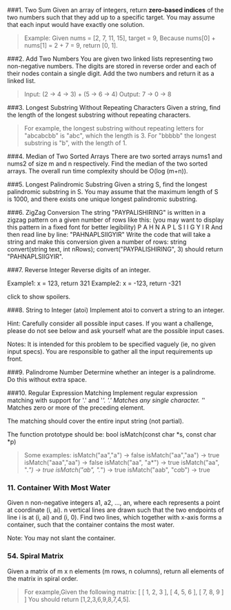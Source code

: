 ###1. Two Sum
Given an array of integers, return **zero-based indices** of the two numbers such that they add up to a specific target.
You may assume that each input would have exactly one solution.

> Example:
	Given nums = [2, 7, 11, 15], target = 9,
	Because nums[0] + nums[1] = 2 + 7 = 9,
	return [0, 1].


###2. Add Two Numbers
You are given two linked lists representing two non-negative numbers. The digits are stored in reverse order and each of their nodes contain a single digit. Add the two numbers and return it as a linked list.

> Input: (2 -> 4 -> 3) + (5 -> 6 -> 4)
  Output: 7 -> 0 -> 8

 
###3. Longest Substring Without Repeating Characters
Given a string, find the length of the longest substring without repeating characters. 
>For example, the longest substring without repeating letters for "abcabcbb" is "abc", which the length is 3. For "bbbbb" the longest substring is "b", with the length of 1.


###4. Median of Two Sorted Arrays
There are two sorted arrays nums1 and nums2 of size m and n respectively. Find the median of the two sorted arrays. The overall run time complexity should be O(log (m+n)).

###5. Longest Palindromic Substring
Given a string S, find the longest palindromic substring in S. You may assume that the maximum length of S is 1000, and there exists one unique longest palindromic substring.

###6. ZigZag Conversion
The string "PAYPALISHIRING" is written in a zigzag pattern on a given number of rows like this: (you may want to display this pattern in a fixed font for better legibility)
P   A   H   N
A P L S I I G
Y   I   R
And then read line by line: "PAHNAPLSIIGYIR"
Write the code that will take a string and make this conversion given a number of rows:
string convert(string text, int nRows);
convert("PAYPALISHIRING", 3) should return "PAHNAPLSIIGYIR".

###7. Reverse Integer
Reverse digits of an integer.

Example1: x = 123, return 321
Example2: x = -123, return -321

click to show spoilers.

###8. String to Integer (atoi)
Implement atoi to convert a string to an integer.

Hint: Carefully consider all possible input cases. If you want a challenge, please do not see below and ask yourself what are the possible input cases.

Notes: It is intended for this problem to be specified vaguely (ie, no given input specs). You are responsible to gather all the input requirements up front.

###9. Palindrome Number
Determine whether an integer is a palindrome. Do this without extra space.

###10. Regular Expression Matching
Implement regular expression matching with support for '.' and '*'.
'.' Matches any single character.
'*' Matches zero or more of the preceding element.

The matching should cover the entire input string (not partial).

The function prototype should be:
bool isMatch(const char *s, const char *p)

> Some examples:
isMatch("aa","a") → false
isMatch("aa","aa") → true
isMatch("aaa","aa") → false
isMatch("aa", "a*") → true
isMatch("aa", ".*") → true
isMatch("ab", ".*") → true
isMatch("aab", "c*a*b") → true

### 11. Container With Most Water
Given n non-negative integers a1, a2, ..., an, where each represents a point at coordinate (i, ai). n vertical lines are drawn such that the two endpoints of line i is at (i, ai) and (i, 0). Find two lines, which together with x-axis forms a container, such that the container contains the most water.

Note: You may not slant the container.



### 54. Spiral Matrix
Given a matrix of m x n elements (m rows, n columns), return all elements of the matrix in spiral order.

> For example,Given the following matrix:
[
 [ 1, 2, 3 ],
 [ 4, 5, 6 ],
 [ 7, 8, 9 ]
]
You should return [1,2,3,6,9,8,7,4,5].




